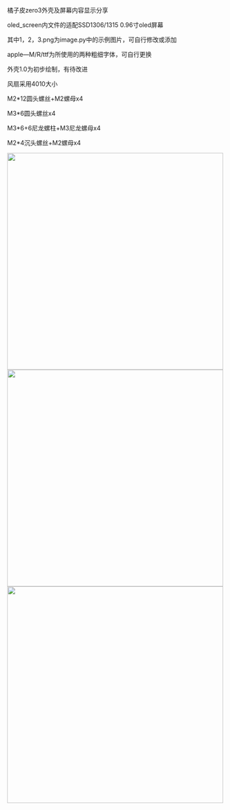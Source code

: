 橘子皮zero3外壳及屏幕内容显示分享  

oled_screen内文件的适配SSD1306/1315 0.96寸oled屏幕  
   
其中1，2，3.png为image.py中的示例图片，可自行修改或添加  
   
apple—M/R/ttf为所使用的两种粗细字体，可自行更换    
   
外壳1.0为初步绘制，有待改进  
   
风扇采用4010大小   

M2*12圆头螺丝+M2螺母x4   

M3*6圆头螺丝x4  

M3*6+6尼龙螺柱+M3尼龙螺母x4  

M2*4沉头螺丝+M2螺母x4  
  
<img src="https://github.com/tianshubenshu/OPIzero3/blob/main/README/1.jpg" width="500px">  
<img src="https://github.com/tianshubenshu/OPIzero3/blob/main/README/3.jpg" width="500px">  
<img src="https://github.com/tianshubenshu/OPIzero3/blob/main/README/4.jpg" width="500px">  

